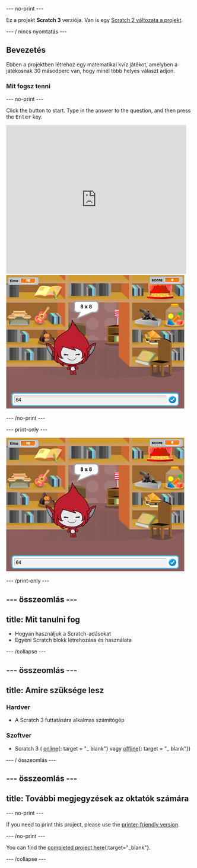 \--- no-print \---

Ez a projekt **Scratch 3** verziója. Van is egy [Scratch 2 változata a projekt](https://projects.raspberrypi.org/en/projects/brain-game-scratch2).

\--- / nincs nyomtatás \---

## Bevezetés

Ebben a projektben létrehoz egy matematikai kvíz játékot, amelyben a játékosnak 30 másodperc van, hogy minél több helyes választ adjon.

### Mit fogsz tenni

\--- no-print \---

Click the button to start. Type in the answer to the question, and then press the <kbd>Enter</kbd> key.

<div class="scratch-preview">
  <iframe allowtransparency="true" width="485" height="402" src="https://scratch.mit.edu/projects/embed/250234955/?autostart=false" frameborder="0" scrolling="no"></iframe>
  <img src="images/brain-final.png">
</div>

\--- /no-print \---

\--- print-only \---

![Brain Game](images/brain-final.png)

\--- /print-only \---

## \--- összeomlás \---

## title: Mit tanulni fog

+ Hogyan használjuk a Scratch-adásokat
+ Egyéni Scratch blokk létrehozása és használata

\--- /collapse \---

## \--- összeomlás \---

## title: Amire szüksége lesz

### Hardver

+ A Scratch 3 futtatására alkalmas számítógép

### Szoftver

+ Scratch 3 ( [online](http://rpf.io/scratchon){: target = "_ blank"} vagy [offline](http://rpf.io/scratchoff){: target = "_ blank"})

\--- / összeomlás \---

## \--- összeomlás \---

## title: További megjegyzések az oktatók számára

\--- no-print \---

If you need to print this project, please use the [printer-friendly version](https://projects.raspberrypi.org/en/projects/brain-game/print).

\--- /no-print \---

You can find the [completed project here](http://rpf.io/p/en/brain-game-get){:target="_blank"}.

\--- /collapse \---